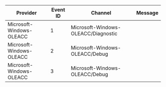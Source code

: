 Provider                  |  Event ID  |  Channel                              |  Message
--------------------------|------------|---------------------------------------|---------
Microsoft-Windows-OLEACC  |  1         |  Microsoft-Windows-OLEACC/Diagnostic  |
Microsoft-Windows-OLEACC  |  2         |  Microsoft-Windows-OLEACC/Debug       |
Microsoft-Windows-OLEACC  |  3         |  Microsoft-Windows-OLEACC/Debug       |